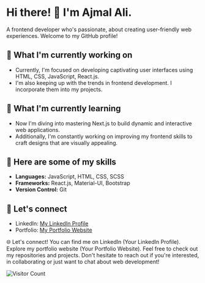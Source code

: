 # Hi there! 👋 I'm Ajmal Ali.

A frontend developer who's passionate, about creating user-friendly web experiences. Welcome to my GitHub profile!

## 🔭 What I'm currently working on

- Currently, I'm focused on developing captivating user interfaces using HTML, CSS, JavaScript, React.js.
- I'm also keeping up with the trends in frontend development. I incorporate them into my projects.

## 🌱 What I'm currently learning

- Now I'm diving into mastering Next.js to build dynamic and interactive web applications.
- Additionally, I'm constantly working on improving my frontend skills to craft designs that are visually appealing.


## 🚀 Here are some of my skills

- **Languages:** JavaScript, HTML, CSS, SCSS
- **Frameworks:** React.js, Material-UI, Bootstrap
- **Version Control:** Git

## 💼 Let's connect

- LinkedIn: [My LinkedIn Profile](https://www.linkedin.com/in/ajmal-ali10)
- Portfolio: [My Portfolio Website](https://www.crio.do/learn/portfolio/officialajmalali10/)

🌐 Let's connect! You can find me on LinkedIn (Your LinkedIn Profile). Explore my portfolio website (Your Portfolio Website). Feel free to check out my repositories and projects. Don't hesitate to reach out if you're interested, in collaborating or just want to chat about web development!


![Visitor Count](https://profile-counter.glitch.me/{AjmalAli10}/count.svg)


<!--
**AjmalAli10/AjmalAli10** is a ✨ _special_ ✨ repository because its `README.md` (this file) appears on your GitHub profile.

Here are some ideas to get you started:

- 🔭 I’m currently working on ...
- 🌱 I’m currently learning ...
- 👯 I’m looking to collaborate on ...
- 🤔 I’m looking for help with ...
- 💬 Ask me about ...
- 📫 How to reach me: ...
- 😄 Pronouns: ...
- ⚡ Fun fact: ...
-->
